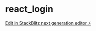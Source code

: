 # react_login

[Edit in StackBlitz next generation editor ⚡️](https://stackblitz.com/~/github.com/cbarquero3012/react_login)